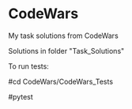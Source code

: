 # CodeWars

My task solutions from CodeWars

Solutions in folder "Task_Solutions"

To run tests:

#cd CodeWars/CodeWars_Tests

#pytest
